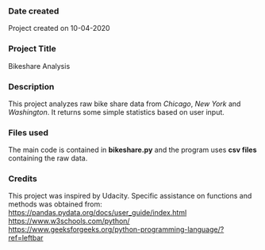 ### Date created
Project created on 10-04-2020

### Project Title
Bikeshare Analysis

### Description
This project analyzes raw bike share data from _Chicago_, _New York_ and _Washington_.  It returns some simple statistics based on user input.

### Files used
The main code is contained in **bikeshare.py** and the program uses **csv files** containing the raw data.

### Credits
This project was inspired by Udacity.
Specific assistance on functions and methods was obtained from:
https://pandas.pydata.org/docs/user_guide/index.html
https://www.w3schools.com/python/
https://www.geeksforgeeks.org/python-programming-language/?ref=leftbar

